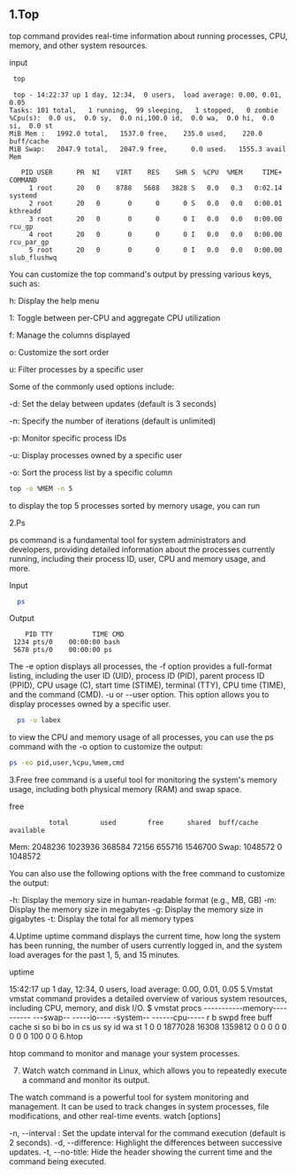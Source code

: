

## 1.Top

 top command provides real-time information about running processes, CPU, memory, and other system resources.

input

```bash
 top
```
```text
 top - 14:22:37 up 1 day, 12:34,  0 users,  load average: 0.00, 0.01, 0.05
Tasks: 101 total,   1 running,  99 sleeping,   1 stopped,   0 zombie
%Cpu(s):  0.0 us,  0.0 sy,  0.0 ni,100.0 id,  0.0 wa,  0.0 hi,  0.0 si,  0.0 st
MiB Mem :   1992.0 total,   1537.0 free,    235.0 used,    220.0 buff/cache
MiB Swap:   2047.9 total,   2047.9 free,      0.0 used.   1555.3 avail Mem

   PID USER      PR  NI    VIRT    RES    SHR S  %CPU  %MEM     TIME+ COMMAND
     1 root      20   0    8788   5688   3828 S   0.0   0.3   0:02.14 systemd
     2 root      20   0       0      0      0 S   0.0   0.0   0:00.01 kthreadd
     3 root      20   0       0      0      0 I   0.0   0.0   0:00.00 rcu_gp
     4 root      20   0       0      0      0 I   0.0   0.0   0:00.00 rcu_par_gp
     5 root      20   0       0      0      0 I   0.0   0.0   0:00.00 slub_flushwq
```  

You can customize the top command's output by pressing various keys, such as:

h: Display the help menu

1: Toggle between per-CPU and aggregate CPU utilization

f: Manage the columns displayed

o: Customize the sort order

u: Filter processes by a specific user

Some of the commonly used options include:

-d: Set the delay between updates (default is 3 seconds)

-n: Specify the number of iterations (default is unlimited)

-p: Monitor specific process IDs

-u: Display processes owned by a specific user

-o: Sort the process list by a specific column



```bash
top -o %MEM -n 5
```
to display the top 5 processes sorted by memory usage, you can run
  
2.Ps

ps command is a fundamental tool for system administrators and developers, providing detailed information about the processes currently running, including their process ID, user, CPU and memory usage, and more. 

Input

```bash
  ps
```
Output

```text
    PID TTY          TIME CMD
 1234 pts/0    00:00:00 bash
 5678 pts/0    00:00:00 ps
```
The -e option displays all processes,
the -f option provides a full-format listing, including the user ID (UID), process ID (PID), parent process ID (PPID), CPU usage (C), start time (STIME), terminal (TTY), CPU time (TIME), and the command (CMD).
  -u or --user option. This option allows you to display processes owned by a specific user.

```bash
  ps -u labex
```
to view the CPU and memory usage of all processes, you can use the ps command with the -o option to customize the output:
```bash
ps -eo pid,user,%cpu,%mem,cmd
```

  3.Free
  free command is a useful tool for monitoring the system's memory usage, including both physical memory (RAM) and swap space.

  free

              total        used        free      shared  buff/cache   available
Mem:        2048236     1023936      368584       72156      655716     1546700
Swap:       1048572           0     1048572

  You can also use the following options with the free command to customize the output:

-h: Display the memory size in human-readable format (e.g., MB, GB)
-m: Display the memory size in megabytes
-g: Display the memory size in gigabytes
-t: Display the total for all memory types

4.Uptime
  uptime command displays the current time, how long the system has been running, the number of users currently logged in, and the system load averages for the past 1, 5, and 15 minutes.

  uptime

  15:42:17 up 1 day, 12:34,  0 users,  load average: 0.00, 0.01, 0.05
  5.Vmstat
   vmstat command provides a detailed overview of various system resources, including CPU, memory, and disk I/O.
  $ vmstat
procs -----------memory---------- ---swap-- -----io---- -system-- ------cpu-----
 r  b   swpd   free   buff  cache   si   so    bi    bo   in   cs us sy id wa st
 1  0      0 1877028  16308 1359812    0    0     0     0    0    0  0  0 100  0  0
 6.htop

 htop command to monitor and manage your system processes.

  7. Watch
  watch command in Linux, which allows you to repeatedly execute a command and monitor its output.

The watch command is a powerful tool for system monitoring and management. It can be used to track changes in system processes, file modifications, and other real-time events.
  watch [options] <command>

  -n, --interval <seconds>: Set the update interval for the command execution (default is 2 seconds).
-d, --difference: Highlight the differences between successive updates.
-t, --no-title: Hide the header showing the current time and the command being executed.
  
